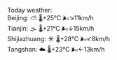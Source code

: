 Today weather:  
Beijing: ⛅️  🌡️+25°C 🌬️↘11km/h  
Tianjin: 🌫  🌡️+21°C 🌬️↓15km/h  
Shijiazhuang: ☀️   🌡️+28°C 🌬️↙8km/h  
Tangshan: ☁️   🌡️+23°C 🌬️←13km/h  

